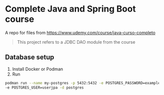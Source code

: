 # Complete Java and Spring Boot course
A repo for files from https://www.udemy.com/course/java-curso-completo

> This project refers to a JDBC DAO module from the course

## Database setup

1. Install Docker or Podman
2. Run
```bash
podman run --name my-postgres -p 5432:5432 -e POSTGRES_PASSWORD=example -e POSTGRES_DB=aulajpa \
-e POSTGRES_USER=userjpa -d postgres
```
